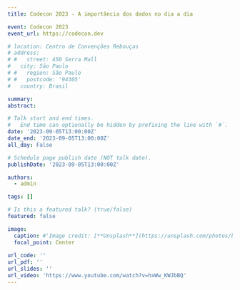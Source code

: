 ```yaml
---
title: Codecon 2023 - A importância dos dados no dia a dia

event: Codecon 2023
event_url: https://codecon.dev

# location: Centro de Convenções Rebouças
# address:
# #   street: 450 Serra Mall
#   city: São Paulo
# #   region: São Paulo
# #   postcode: '94305'
#   country: Brasil

summary: 
abstract: 

# Talk start and end times.
#   End time can optionally be hidden by prefixing the line with `#`.
date: '2023-09-05T13:00:00Z'
date_end: '2023-09-05T13:00:00Z'
all_day: False

# Schedule page publish date (NOT talk date).
publishDate: '2023-09-05T13:00:00Z'

authors:
  - admin

tags: []

# Is this a featured talk? (true/false)
featured: false

image:
  caption: #'Image credit: [**Unsplash**](https://unsplash.com/photos/bzdhc5b3Bxs)'
  focal_point: Center
   
url_code: ''
url_pdf: ''
url_slides: ''
url_video: 'https://www.youtube.com/watch?v=hxWw_KWJbBQ'
---
```

